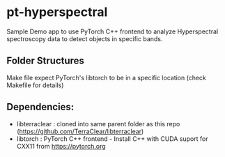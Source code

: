 # pt-hyperspectral

Sample Demo app to use PyTorch C++ frontend to analyze Hyperspectral spectroscopy data to detect objects in specific bands.

Folder Structures
------------------
Make file expect PyTorch's libtorch to be in a specific location (check Makefile for details)

Dependencies:
----------------
- libterraclear : cloned into same parent folder as this repo (https://github.com/TerraClear/libterraclear)
- libtorch : PyTorch C++ frontend - Install C++ with CUDA suport for CXX11 from https://pytorch.org


